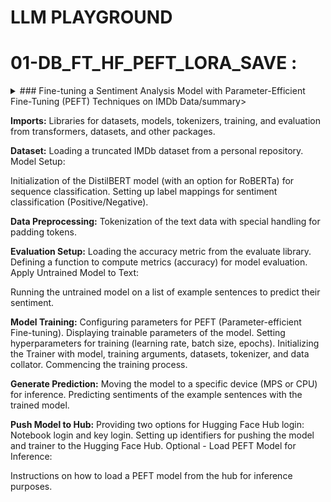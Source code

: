 # LLM PLAYGROUND

# 01-DB_FT_HF_PEFT_LORA_SAVE : 
<details>
  <summary>### Fine-tuning a Sentiment Analysis Model with Parameter-Efficient Fine-Tuning (PEFT) Techniques on IMDb Data/summary>

**Imports:**
Libraries for datasets, models, tokenizers, training, and evaluation from transformers, datasets, and other packages.

**Dataset:**
Loading a truncated IMDb dataset from a personal repository.
Model Setup:

Initialization of the DistilBERT model (with an option for RoBERTa) for sequence classification.
Setting up label mappings for sentiment classification (Positive/Negative).

**Data Preprocessing:**
Tokenization of the text data with special handling for padding tokens.

**Evaluation Setup:**
Loading the accuracy metric from the evaluate library.
Defining a function to compute metrics (accuracy) for model evaluation.
Apply Untrained Model to Text:

Running the untrained model on a list of example sentences to predict their sentiment.

**Model Training:**
Configuring parameters for PEFT (Parameter-efficient Fine-tuning).
Displaying trainable parameters of the model.
Setting hyperparameters for training (learning rate, batch size, epochs).
Initializing the Trainer with model, training arguments, datasets, tokenizer, and data collator.
Commencing the training process.

**Generate Prediction:**
Moving the model to a specific device (MPS or CPU) for inference.
Predicting sentiments of the example sentences with the trained model.

**Push Model to Hub:**
Providing two options for Hugging Face Hub login: Notebook login and key login.
Setting up identifiers for pushing the model and trainer to the Hugging Face Hub.
Optional - Load PEFT Model for Inference:

Instructions on how to load a PEFT model from the hub for inference purposes.
</details>
